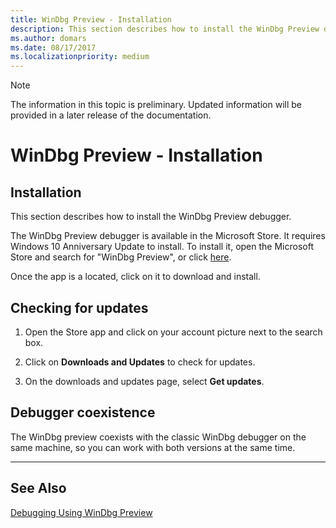 ```yaml
---
title: WinDbg Preview - Installation
description: This section describes how to install the WinDbg Preview debugger.
ms.author: domars
ms.date: 08/17/2017
ms.localizationpriority: medium
---
```


> [!NOTE]
> The information in this topic is preliminary. Updated information will be provided in a later release of the documentation. 
>

# WinDbg Preview - Installation


## Installation

This section describes how to install the WinDbg Preview debugger.

The WinDbg Preview debugger is available in the Microsoft Store. It requires Windows 10 Anniversary Update to install. To install it, open the Microsoft Store and search for "WinDbg Preview", or click [here](
https://www.microsoft.com/store/apps/9pgjgd53tn86).

Once the app is a located, click on it to download and install.


## Checking for updates

1. Open the Store app and click on your account picture next to the search box. 

2. Click on **Downloads and Updates** to check for updates.

3. On the downloads and updates page, select **Get updates**.


## Debugger coexistence  

The WinDbg preview coexists with the classic WinDbg debugger on the same machine, so you can work with both versions at the same time. 


---

## See Also

[Debugging Using WinDbg Preview](debugging-using-windbg-preview.md)

 






